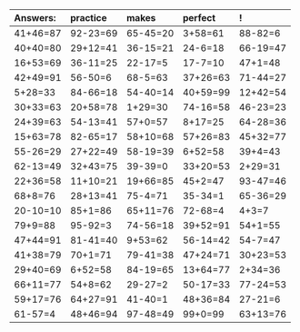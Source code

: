| Answers: | practice | makes | perfect | ! |
| :--- | :--- | :--- | :--- | :--- |
| 41+46=87 | 92-23=69 | 65-45=20 | 3+58=61 | 88-82=6 | 
| 40+40=80 | 29+12=41 | 36-15=21 | 24-6=18 | 66-19=47 | 
| 16+53=69 | 36-11=25 | 22-17=5 | 17-7=10 | 47+1=48 | 
| 42+49=91 | 56-50=6 | 68-5=63 | 37+26=63 | 71-44=27 | 
| 5+28=33 | 84-66=18 | 54-40=14 | 40+59=99 | 12+42=54 | 
| 30+33=63 | 20+58=78 | 1+29=30 | 74-16=58 | 46-23=23 | 
| 24+39=63 | 54-13=41 | 57+0=57 | 8+17=25 | 64-28=36 | 
| 15+63=78 | 82-65=17 | 58+10=68 | 57+26=83 | 45+32=77 | 
| 55-26=29 | 27+22=49 | 58-19=39 | 6+52=58 | 39+4=43 | 
| 62-13=49 | 32+43=75 | 39-39=0 | 33+20=53 | 2+29=31 | 
| 22+36=58 | 11+10=21 | 19+66=85 | 45+2=47 | 93-47=46 | 
| 68+8=76 | 28+13=41 | 75-4=71 | 35-34=1 | 65-36=29 | 
| 20-10=10 | 85+1=86 | 65+11=76 | 72-68=4 | 4+3=7 | 
| 79+9=88 | 95-92=3 | 74-56=18 | 39+52=91 | 54+1=55 | 
| 47+44=91 | 81-41=40 | 9+53=62 | 56-14=42 | 54-7=47 | 
| 41+38=79 | 70+1=71 | 79-41=38 | 47+24=71 | 30+23=53 | 
| 29+40=69 | 6+52=58 | 84-19=65 | 13+64=77 | 2+34=36 | 
| 66+11=77 | 54+8=62 | 29-27=2 | 50-17=33 | 77-24=53 | 
| 59+17=76 | 64+27=91 | 41-40=1 | 48+36=84 | 27-21=6 | 
| 61-57=4 | 48+46=94 | 97-48=49 | 99+0=99 | 63+13=76 | 
